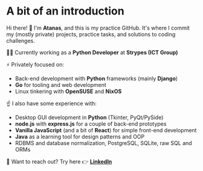 # A bit of an introduction 
Hi there! 👋 
I'm **Atanas**, and this is my practice GitHub. It's where I commit my (mostly private) projects, practice tasks, and solutions to coding challenges.

👨‍💻 Currently working as a **Python Developer** at **Strypes (ICT Group)**

⚡ Privately focused on:
- Back-end development with **Python** frameworks (mainly **Django**)
- **Go** for tooling and web development
- Linux tinkering with **OpenSUSE** and **NixOS**

☝️ I also have some experience with:
- Desktop GUI development in **Python** (Tkinter, PyQt/PySide)
- **node.js** with **express.js** for a couple of back-end prototypes
- **Vanilla JavaScript** (and a bit of **React**) for simple front-end development
- **Java** as a learning tool for design patterns and OOP
- RDBMS and database normalization, PostgreSQL, SQLite, raw SQL and ORMs

💬 Want to reach out? Try here 👉 [**LinkedIn**](https://www.linkedin.com/in/a-hr-nikolov/)


<!--
**a-hr-nikolov/a-hr-nikolov** is a ✨ _special_ ✨ repository because its `README.md` (this file) appears on your GitHub profile.

Here are some ideas to get you started:

- 🔭 I’m currently working on ...
- 🌱 I’m currently learning ...
- 👯 I’m looking to collaborate on ...
- 🤔 I’m looking for help with ...
- 💬 Ask me about ...
- 📫 How to reach me: ...
- 😄 Pronouns: ...
- ⚡ Fun fact: ...
-->

